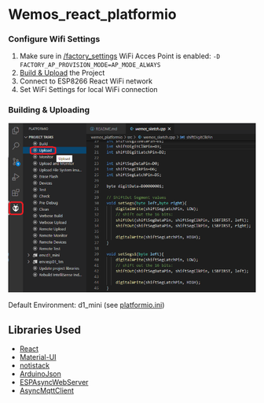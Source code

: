 # Wemos_react_platformio

 ### Configure Wifi Settings
 1. Make sure in [/factory_settings](./factory_settings.ini) WiFi Acces Point is enabled:
`-D FACTORY_AP_PROVISION_MODE=AP_MODE_ALWAYS`
 2. [Build & Upload](#building--uploading) the Project
 3. Connect to ESP8266 React WiFi network
 4. Set WiFi Settings for local WiFi connection

 
### Building & Uploading
![Build+Upload](../../doc/platformio/upload_screen.png)

Default Environment: d1_mini (see [platformio.ini](./platformio.ini))

## Libraries Used

* [React](https://reactjs.org/)
* [Material-UI](https://material-ui.com/)
* [notistack](https://github.com/iamhosseindhv/notistack)
* [ArduinoJson](https://github.com/bblanchon/ArduinoJson)
* [ESPAsyncWebServer](https://github.com/me-no-dev/ESPAsyncWebServer)
* [AsyncMqttClient](https://github.com/marvinroger/async-mqtt-client)
